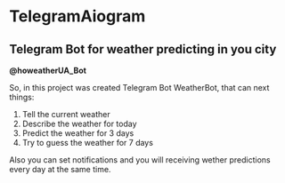# TelegramAiogram
## Telegram Bot for weather predicting in you city
**@howeatherUA_Bot**

So, in this project was created Telegram Bot WeatherBot, that can next things:
1. Tell the current weather
2. Describe the weather for today
3. Predict the weather for 3 days
4. Try to guess the weather for 7 days

Also you can set notifications and you will receiving wether predictions every day at the same time.
